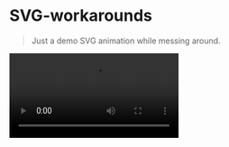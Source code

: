 # SVG-workarounds

> Just a demo SVG animation while messing around.

![video](https://github.com/jamesgeorge007/SVG-workarounds/blob/master/assets/demo.mp4)
